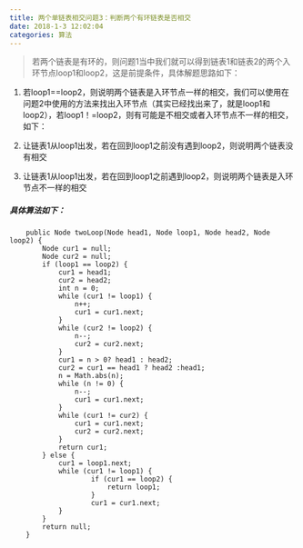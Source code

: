 ```yaml
---
title: 两个单链表相交问题3：判断两个有环链表是否相交
date: 2018-1-3 12:02:04
categories: 算法
---
```


> 若两个链表是有环的，则问题1当中我们就可以得到链表1和链表2的两个入环节点loop1和loop2，这是前提条件，具体解题思路如下：

1. 若loop1==loop2，则说明两个链表是入环节点一样的相交，我们可以使用在问题2中使用的方法来找出入环节点（其实已经找出来了，就是loop1和loop2），若loop1！=loop2，则有可能是不相交或者入环节点不一样的相交，如下：

2. 让链表1从loop1出发，若在回到loop1之前没有遇到loop2，则说明两个链表没有相交

3. 让链表1从loop1出发，若在回到loop1之前遇到loop2，则说明两个链表是入环节点不一样的相交


##### 具体算法如下：

```
    public Node twoLoop(Node head1, Node loop1, Node head2, Node loop2) {
        Node cur1 = null;
        Node cur2 = null;
        if (loop1 == loop2) {
            cur1 = head1;
            cur2 = head2;
            int n = 0;
            while (cur1 != loop1) {
                n++;
                cur1 = cur1.next;
            }
            while (cur2 != loop2) {
                n--;
                cur2 = cur2.next;
            }
            cur1 = n > 0? head1 : head2;
            cur2 = cur1 == head1 ? head2 :head1;
            n = Math.abs(n);
            while (n != 0) {
                n--;
                cur1 = cur1.next;
            }
            while (cur1 != cur2) {
                cur1 = cur1.next;
                cur2 = cur2.next;
            }
            return cur1;
        } else {
            cur1 = loop1.next;
            while (cur1 != loop1) {
                    if (cur1 == loop2) {
                        return loop1;
                    }
                    cur1 = cur1.next;
            }
        }
        return null;
    }
```